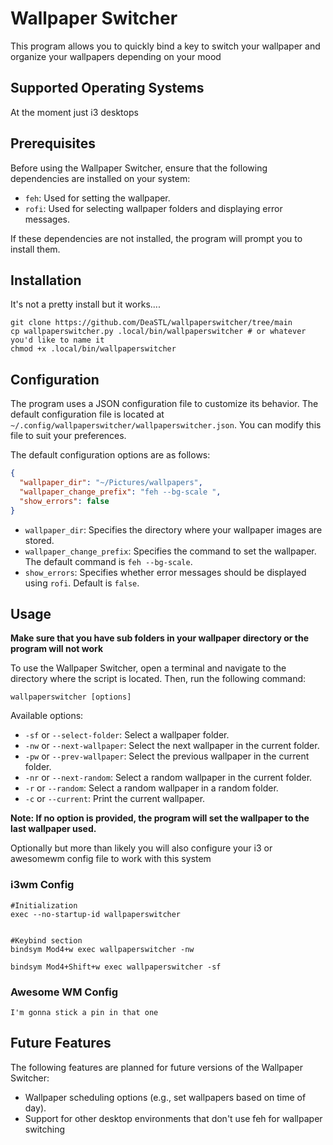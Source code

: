 # Wallpaper Switcher
This program allows you to quickly bind a key to switch your wallpaper and organize your wallpapers depending on your mood

## Supported Operating Systems

At the moment just i3 desktops

## Prerequisites

Before using the Wallpaper Switcher, ensure that the following dependencies are installed on your system:

- `feh`: Used for setting the wallpaper.
- `rofi`: Used for selecting wallpaper folders and displaying error messages.

If these dependencies are not installed, the program will prompt you to install them.

## Installation
It's not a pretty install but it works....

```shell
git clone https://github.com/DeaSTL/wallpaperswitcher/tree/main
cp wallpaperswitcher.py .local/bin/wallpaperswitcher # or whatever you'd like to name it
chmod +x .local/bin/wallpaperswitcher
```

## Configuration

The program uses a JSON configuration file to customize its behavior. The default configuration file is located at `~/.config/wallpaperswitcher/wallpaperswitcher.json`. You can modify this file to suit your preferences.

The default configuration options are as follows:

```json
{
  "wallpaper_dir": "~/Pictures/wallpapers",
  "wallpaper_change_prefix": "feh --bg-scale ",
  "show_errors": false
}
```

- `wallpaper_dir`: Specifies the directory where your wallpaper images are stored.
- `wallpaper_change_prefix`: Specifies the command to set the wallpaper. The default command is `feh --bg-scale`.
- `show_errors`: Specifies whether error messages should be displayed using `rofi`. Default is `false`.

## Usage

**Make sure that you have sub folders in your wallpaper directory or the program will not work** 

To use the Wallpaper Switcher, open a terminal and navigate to the directory where the script is located. Then, run the following command:

```shell
wallpaperswitcher [options]
```
Available options:

- `-sf` or `--select-folder`: Select a wallpaper folder.
- `-nw` or `--next-wallpaper`: Select the next wallpaper in the current folder.
- `-pw` or `--prev-wallpaper`: Select the previous wallpaper in the current folder.
- `-nr` or `--next-random`: Select a random wallpaper in the current folder.
- `-r` or `--random`: Select a random wallpaper in a random folder.
- `-c` or `--current`: Print the current wallpaper.

**Note: If no option is provided, the program will set the wallpaper to the last wallpaper used.**

Optionally but more than likely you will also configure your i3 or awesomewm config file to work with this system

### i3wm Config
```config
#Initialization
exec --no-startup-id wallpaperswitcher


#Keybind section
bindsym Mod4+w exec wallpaperswitcher -nw

bindsym Mod4+Shift+w exec wallpaperswitcher -sf

```

### Awesome WM Config
```config
I'm gonna stick a pin in that one
```



## Future Features

The following features are planned for future versions of the Wallpaper Switcher:

- Wallpaper scheduling options (e.g., set wallpapers based on time of day).
- Support for other desktop environments that don't use feh for wallpaper switching
